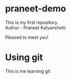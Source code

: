 # praneet-demo
This is my first repository. <br>
Author - Praneet Kalyanshetti

Pleased to meet you! 

# Using git
This is me learning git